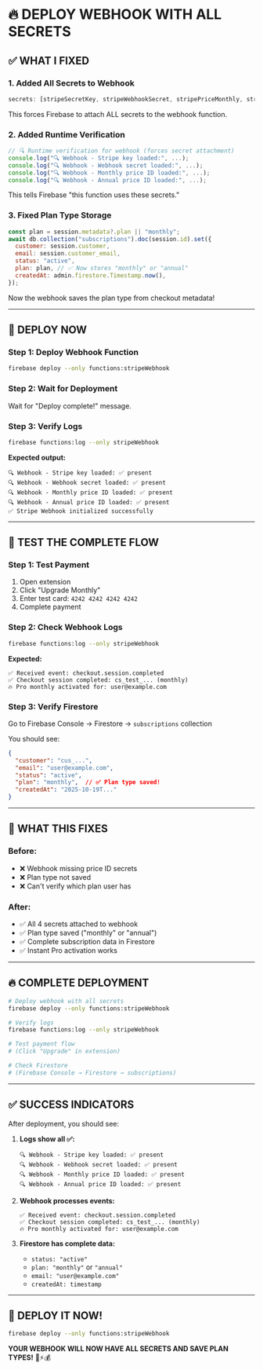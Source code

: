# 🔥 DEPLOY WEBHOOK WITH ALL SECRETS

## ✅ WHAT I FIXED

### **1. Added All Secrets to Webhook**
```javascript
secrets: [stripeSecretKey, stripeWebhookSecret, stripePriceMonthly, stripePriceAnnual]
```

This forces Firebase to attach ALL secrets to the webhook function.

### **2. Added Runtime Verification**
```javascript
// 🔍 Runtime verification for webhook (forces secret attachment)
console.log("🔍 Webhook - Stripe key loaded:", ...);
console.log("🔍 Webhook - Webhook secret loaded:", ...);
console.log("🔍 Webhook - Monthly price ID loaded:", ...);
console.log("🔍 Webhook - Annual price ID loaded:", ...);
```

This tells Firebase "this function uses these secrets."

### **3. Fixed Plan Type Storage**
```javascript
const plan = session.metadata?.plan || "monthly";
await db.collection("subscriptions").doc(session.id).set({
  customer: session.customer,
  email: session.customer_email,
  status: "active",
  plan: plan, // ✅ Now stores "monthly" or "annual"
  createdAt: admin.firestore.Timestamp.now(),
});
```

Now the webhook saves the plan type from checkout metadata!

---

## 🚀 DEPLOY NOW

### **Step 1: Deploy Webhook Function**
```bash
firebase deploy --only functions:stripeWebhook
```

### **Step 2: Wait for Deployment**
Wait for "Deploy complete!" message.

### **Step 3: Verify Logs**
```bash
firebase functions:log --only stripeWebhook
```

**Expected output:**
```
🔍 Webhook - Stripe key loaded: ✅ present
🔍 Webhook - Webhook secret loaded: ✅ present
🔍 Webhook - Monthly price ID loaded: ✅ present
🔍 Webhook - Annual price ID loaded: ✅ present
✅ Stripe Webhook initialized successfully
```

---

## 🧪 TEST THE COMPLETE FLOW

### **Step 1: Test Payment**
1. Open extension
2. Click "Upgrade Monthly"
3. Enter test card: `4242 4242 4242 4242`
4. Complete payment

### **Step 2: Check Webhook Logs**
```bash
firebase functions:log --only stripeWebhook
```

**Expected:**
```
✅ Received event: checkout.session.completed
✅ Checkout session completed: cs_test_... (monthly)
🔥 Pro monthly activated for: user@example.com
```

### **Step 3: Verify Firestore**
Go to Firebase Console → Firestore → `subscriptions` collection

You should see:
```json
{
  "customer": "cus_...",
  "email": "user@example.com",
  "status": "active",
  "plan": "monthly",  // ✅ Plan type saved!
  "createdAt": "2025-10-19T..."
}
```

---

## 🎯 WHAT THIS FIXES

### **Before:**
- ❌ Webhook missing price ID secrets
- ❌ Plan type not saved
- ❌ Can't verify which plan user has

### **After:**
- ✅ All 4 secrets attached to webhook
- ✅ Plan type saved ("monthly" or "annual")
- ✅ Complete subscription data in Firestore
- ✅ Instant Pro activation works

---

## 🔥 COMPLETE DEPLOYMENT

```bash
# Deploy webhook with all secrets
firebase deploy --only functions:stripeWebhook

# Verify logs
firebase functions:log --only stripeWebhook

# Test payment flow
# (Click "Upgrade" in extension)

# Check Firestore
# (Firebase Console → Firestore → subscriptions)
```

---

## ✅ SUCCESS INDICATORS

After deployment, you should see:

1. **Logs show all ✅:**
   ```
   🔍 Webhook - Stripe key loaded: ✅ present
   🔍 Webhook - Webhook secret loaded: ✅ present
   🔍 Webhook - Monthly price ID loaded: ✅ present
   🔍 Webhook - Annual price ID loaded: ✅ present
   ```

2. **Webhook processes events:**
   ```
   ✅ Received event: checkout.session.completed
   ✅ Checkout session completed: cs_test_... (monthly)
   🔥 Pro monthly activated for: user@example.com
   ```

3. **Firestore has complete data:**
   - `status: "active"`
   - `plan: "monthly"` or `"annual"`
   - `email: "user@example.com"`
   - `createdAt: timestamp`

---

## 🚀 DEPLOY IT NOW!

```bash
firebase deploy --only functions:stripeWebhook
```

**YOUR WEBHOOK WILL NOW HAVE ALL SECRETS AND SAVE PLAN TYPES!** 🔐⚡💰
